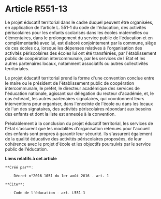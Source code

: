 # Article R551-13

Le projet éducatif territorial dans le cadre duquel peuvent être organisées, en application de l'article L. 551-1 du code de
l'éducation, des activités périscolaires pour les enfants scolarisés dans les écoles maternelles ou élémentaires, dans le
prolongement du service public de l'éducation et en complémentarité avec lui, est élaboré conjointement par la commune, siège
de ces écoles ou, lorsque les dépenses relatives à l'organisation des activités périscolaires des écoles lui ont été
transférées, par l'établissement public de coopération intercommunale, par les services de l'Etat et les autres partenaires
locaux, notamment associatifs ou autres collectivités territoriales. 

Le projet éducatif territorial prend la forme d'une convention conclue entre le maire ou le président de l'établissement
public de coopération intercommunale, le préfet, le directeur académique des services de l'éducation nationale, agissant sur
délégation du recteur d'académie, et, le cas échéant, les autres partenaires signataires, qui coordonnent leurs interventions
pour organiser, dans l'enceinte de l'école ou dans les locaux de l'un des signataires, des activités périscolaires répondant
aux besoins des enfants et dont la liste est annexée à la convention. 

Préalablement à la conclusion du projet éducatif territorial, les services de l'Etat s'assurent que les modalités
d'organisation retenues pour l'accueil des enfants sont propres à garantir leur sécurité. Ils s'assurent également de la
qualité éducative des activités périscolaires proposées, de leur cohérence avec le projet d'école et les objectifs poursuivis
par le service public de l'éducation.

**Liens relatifs à cet article**

	**Créé par**:

	  - Décret n°2016-1051 du 1er août 2016 - art. 1

	**Cite**:

	  - Code de l'éducation - art. L551-1
